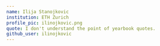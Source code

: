 ```yaml
---
name: Ilija Stanojkovic
institution: ETH Zurich
profile_pic: ilinojkovic.png
quote: I don't understand the point of yearbook quotes.
github_user: ilinojkovic
---
```



